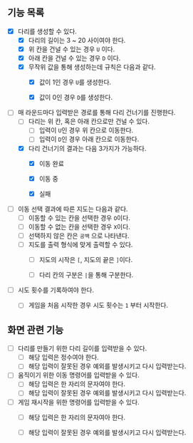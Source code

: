 ## 기능 목록
- [X] 다리를 생성할 수 있다.
  - [X] 다리의 길이는 3 ~ 20 사이여야 한다.
  - [X] 위 칸을 건널 수 있는 경우 `U` 이다.
  - [X] 아래 칸을 건널 수 있는 경우 `D` 이다.
  - [X] 무작위 값을 통해 생성하는데 규칙은 다음과 같다.
    - [X] 값이 1인 경우 `U`를 생성한다.
    - [X] 값이 0인 경우 `D`를 생성한다.


- [ ] 매 라운드마다 입력받은 경로를 통해 다리 건너기를 진행한다.
  - [ ] 다리는 위 칸, 혹은 아래 칸으로만 건널 수 있다.
    - [ ] 입력이 `U`인 경우 위 칸으로 이동한다.
    - [ ] 입력이 `D`인 경우 아래 칸으로 이동한다.
  - [X] 다리 건너기의 결과는 다음 3가지가 가능하다.
    - [X] 이동 완료
    - [X] 이동 중
    - [X] 실패


- [ ] 이동 선택 결과에 따른 지도는 다음과 같다.
  - [ ] 이동할 수 있는 칸을 선택한 경우 `O`이다.
  - [ ] 이동할 수 없는 칸을 선택한 경우 `X`이다.
  - [ ] 선택하지 않은 칸은 `공백` 으로 나타낸다.
  - [ ] 지도를 출력 형식에 맞게 출력할 수 있다.
    - [ ] 지도의 시작은 `[`, 지도의 끝은 `]`이다.
    - [ ] 다리 칸의 구분은 `|`을 통해 구분한다.



- [ ] 시도 횟수를 기록하여야 한다.
  - [ ] 게임을 처음 시작한 경우 시도 횟수는 `1` 부터 시작한다.




## 화면 관련 기능

- [ ] 다리를 만들기 위한 다리 길이를 입력받을 수 있다.
  - [ ] 해당 입력은 정수여야 한다.
  - [ ] 해당 입력이 잘못된 경우 예외를 발생시키고 다시 입력받는다.

- [ ] 움직이기 위한 이동 명령어를 입력받을 수 있다.
  - [ ] 해당 입력은 한 자리의 문자여야 한다.
  - [ ] 해당 입력이 잘못된 경우 예외를 발생시키고 다시 입력받는다.

- [ ] 게임 재시작을 위한 명령어를 입력받을 수 있다.
  - [ ] 해당 입력은 한 자리의 문자여아 한다.
  - [ ] 해당 입력이 잘못된 경우 예외를 발생시키고 다시 입력받는다.

